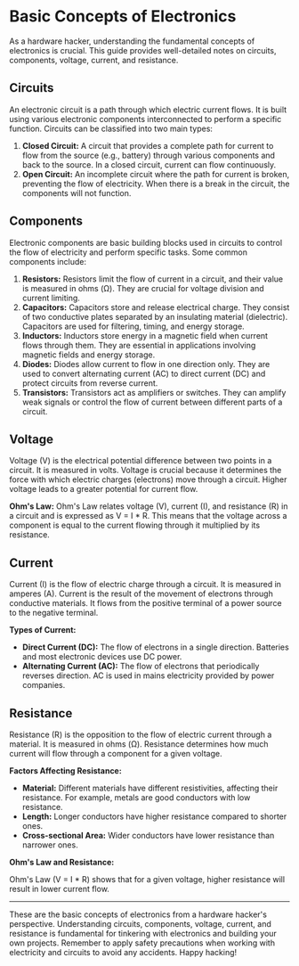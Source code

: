 # Basic Concepts of Electronics

As a hardware hacker, understanding the fundamental concepts of electronics is crucial. This guide provides well-detailed notes on circuits, components, voltage, current, and resistance.

## Circuits

An electronic circuit is a path through which electric current flows. It is built using various electronic components interconnected to perform a specific function. Circuits can be classified into two main types:

1. **Closed Circuit:** A circuit that provides a complete path for current to flow from the source (e.g., battery) through various components and back to the source. In a closed circuit, current can flow continuously.
2. **Open Circuit:** An incomplete circuit where the path for current is broken, preventing the flow of electricity. When there is a break in the circuit, the components will not function.

## Components

Electronic components are basic building blocks used in circuits to control the flow of electricity and perform specific tasks. Some common components include:

1. **Resistors:** Resistors limit the flow of current in a circuit, and their value is measured in ohms (Ω). They are crucial for voltage division and current limiting.
2. **Capacitors:** Capacitors store and release electrical charge. They consist of two conductive plates separated by an insulating material (dielectric). Capacitors are used for filtering, timing, and energy storage.
3. **Inductors:** Inductors store energy in a magnetic field when current flows through them. They are essential in applications involving magnetic fields and energy storage.
4. **Diodes:** Diodes allow current to flow in one direction only. They are used to convert alternating current (AC) to direct current (DC) and protect circuits from reverse current.
5. **Transistors:** Transistors act as amplifiers or switches. They can amplify weak signals or control the flow of current between different parts of a circuit.

## Voltage

Voltage (V) is the electrical potential difference between two points in a circuit. It is measured in volts. Voltage is crucial because it determines the force with which electric charges (electrons) move through a circuit. Higher voltage leads to a greater potential for current flow.

**Ohm's Law:** Ohm's Law relates voltage (V), current (I), and resistance (R) in a circuit and is expressed as V = I * R. This means that the voltage across a component is equal to the current flowing through it multiplied by its resistance.

## Current

Current (I) is the flow of electric charge through a circuit. It is measured in amperes (A). Current is the result of the movement of electrons through conductive materials. It flows from the positive terminal of a power source to the negative terminal.

**Types of Current:**

* **Direct Current (DC):** The flow of electrons in a single direction. Batteries and most electronic devices use DC power.
* **Alternating Current (AC):** The flow of electrons that periodically reverses direction. AC is used in mains electricity provided by power companies.

## Resistance

Resistance (R) is the opposition to the flow of electric current through a material. It is measured in ohms (Ω). Resistance determines how much current will flow through a component for a given voltage. 

**Factors Affecting Resistance:**

* **Material:** Different materials have different resistivities, affecting their resistance. For example, metals are good conductors with low resistance.
* **Length:** Longer conductors have higher resistance compared to shorter ones.
* **Cross-sectional Area:** Wider conductors have lower resistance than narrower ones.

**Ohm's Law and Resistance:** 

Ohm's Law (V = I * R) shows that for a given voltage, higher resistance will result in lower current flow.

---

These are the basic concepts of electronics from a hardware hacker's perspective. Understanding circuits, components, voltage, current, and resistance is fundamental for tinkering with electronics and building your own projects. Remember to apply safety precautions when working with electricity and circuits to avoid any accidents. Happy hacking!
